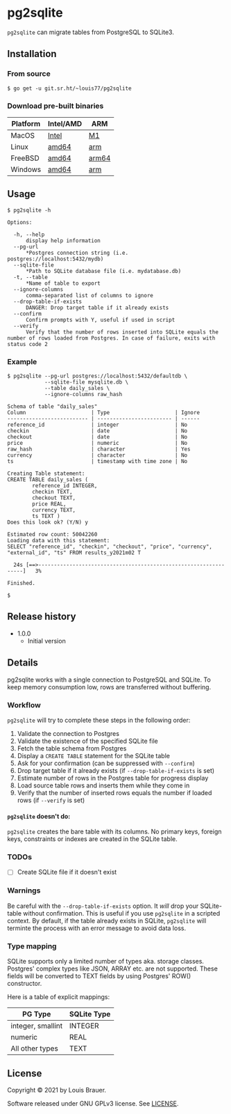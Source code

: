 # pg2sqlite

`pg2sqlite` can migrate tables from PostgreSQL to SQLite3.

## Installation

### From source

```shell
$ go get -u git.sr.ht/~louis77/pg2sqlite
```

### Download pre-built binaries

| Platform | Intel/AMD | ARM |
| -------- | ----- | --- |
| MacOS | [Intel](https://pg2sqlite.surge.sh/pg2sqlite-darwin-amd64.gz) | [M1](https://pg2sqlite.surge.sh/pg2sqlite-darwin-arm64.gz) |
| Linux | [amd64](https://pg2sqlite.surge.sh/pg2sqlite-linux-amd64.gz) | [arm](https://pg2sqlite.surge.sh/pg2sqlite-linux-arm64.gz) |
| FreeBSD | [amd64](https://pg2sqlite.surge.sh/pg2sqlite-freebsd-amd64.gz) | [arm64](https://pg2sqlite.surge.sh/pg2sqlite-freebsd-arm.gz) |
| Windows | [amd64](https://pg2sqlite.surge.sh/pg2sqlite-windows-amd64.exe.zip) | [arm](https://pg2sqlite.surge.sh/pg2sqlite-windows-arm.exe.zip) |


## Usage

```
$ pg2sqlite -h

Options:

  -h, --help
      display help information
  --pg-url
      *Postgres connection string (i.e. postgres://localhost:5432/mydb)
  --sqlite-file
      *Path to SQLite database file (i.e. mydatabase.db)
  -t, --table
      *Name of table to export
  --ignore-columns
      comma-separated list of columns to ignore
  --drop-table-if-exists
      DANGER: Drop target table if it already exists
  --confirm
      Confirm prompts with Y, useful if used in script
  --verify
      Verify that the number of rows inserted into SQLite equals the number of rows loaded from Postgres. In case of failure, exits with status code 2
 ```

### Example

```
$ pg2sqlite --pg-url postgres://localhost:5432/defaultdb \
            --sqlite-file mysqlite.db \
            --table daily_sales \
            --ignore-columns raw_hash

Schema of table "daily_sales"
Column                     | Type                     | Ignore
-------------------------- | ------------------------ | ------
reference_id               | integer                  | No
checkin                    | date                     | No
checkout                   | date                     | No
price                      | numeric                  | No
raw_hash                   | character                | Yes
currency                   | character                | No
ts                         | timestamp with time zone | No
             
Creating Table statement:
CREATE TABLE daily_sales (         
        reference_id INTEGER, 
        checkin TEXT, 
        checkout TEXT, 
        price REAL, 
        currency TEXT,  
        ts TEXT )
Does this look ok? (Y/N) y

Estimated row count: 50042260
Loading data with this statement:
SELECT "reference_id", "checkin", "checkout", "price", "currency", "external_id", "ts" FROM results_y2021m02 T

  24s [==>-----------------------------------------------------------------]   3%

Finished.

$ 
```

## Release history

- 1.0.0
    - Initial version     

## Details

pg2sqlite works with a single connection to PostgreSQL and SQLite. To keep memory consumption low, rows are transferred
without buffering.

### Workflow

`pg2sqlite` will try to complete these steps in the following order:

1. Validate the connection to Postgres
2. Validate the existence of the specified SQLite file
3. Fetch the table schema from Postgres
4. Display a `CREATE TABLE` statement for the SQLite table
5. Ask for your confirmation (can be suppressed with `--confirm`)
6. Drop target table if it already exists (if `--drop-table-if-exists` is set)
7. Estimate number of rows in the Postgres table for progress display
8. Load source table rows and inserts them while they come in
9. Verify that the number of inserted rows equals the number if loaded rows (if `--verify` is set)

#### `pg2sqlite` doesn't do:

`pg2sqlite` creates the bare table with its columns.
No primary keys, foreign keys, constraints or indexes are created
in the SQLite table.


### TODOs

- [ ] Create SQLite file if it doesn't exist


### Warnings

Be careful with the `--drop-table-if-exists` option. It *will* drop your SQLite-table without
confirmation. This is useful if you use `pg2sqlite` in a scripted context. By default, if 
the table already exists in SQLite, `pg2sqlite` will terminte the process with
an error message to avoid data loss.

### Type mapping

SQLite supports only a limited number of types aka. storage classes. Postgres' complex types like JSON, ARRAY etc. are
not supported. These fields will be converted to TEXT fields by using Postgres' ROW() constructor.

Here is a table of explicit mappings:

|PG Type | SQLite Type|
|--------|------------|
|integer, smallint | INTEGER |
|numeric|REAL|
|All other types|TEXT|

## License

Copyright © 2021 by Louis Brauer.

Software released under GNU GPLv3 license. See [LICENSE](./LICENSE).